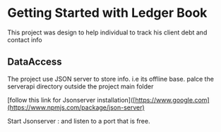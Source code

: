 # Getting Started with Ledger Book 

This project was design to help individual to track his client debt and contact info

## DataAccess

The project use JSON server to store info. i.e its offline base.
palce the serverapi directory outside the project main folder
 
 [follow this link for Jsonserver installation]([https://www.google.com](https://www.npmjs.com/package/json-server)
 
Start Jsonserver : and listen to a port that is free.
  

